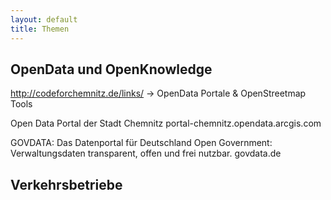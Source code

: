 ```yaml
---
layout: default
title: Themen
---
```


## OpenData und OpenKnowledge

http://codeforchemnitz.de/links/ -> OpenData Portale & OpenStreetmap Tools

Open Data Portal der Stadt Chemnitz
portal-chemnitz.opendata.arcgis.com

GOVDATA: Das Datenportal für Deutschland
Open Government: Verwaltungsdaten transparent, offen und frei nutzbar.
govdata.de


## Verkehrsbetriebe


